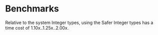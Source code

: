# Benchmarks

Relative to the system Integer types, using the Safer Integer types has a time cost of 1.10x..1.25x..2.00x.

